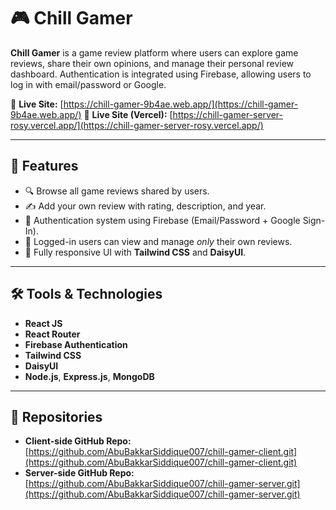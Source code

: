 # 🎮 Chill Gamer

**Chill Gamer** is a game review platform where users can explore game reviews, share their own opinions, and manage their personal review dashboard. Authentication is integrated using Firebase, allowing users to log in with email/password or Google.

🔗 **Live Site:** [https://chill-gamer-9b4ae.web.app/](https://chill-gamer-9b4ae.web.app/)
🔗 **Live Site (Vercel):** [https://chill-gamer-server-rosy.vercel.app/](https://chill-gamer-server-rosy.vercel.app/)

---

## 🚀 Features

- 🔍 Browse all game reviews shared by users.
- ✍️ Add your own review with rating, description, and year.
- 🔐 Authentication system using Firebase (Email/Password + Google Sign-In).
- 👤 Logged-in users can view and manage *only* their own reviews.
- 💅 Fully responsive UI with **Tailwind CSS** and **DaisyUI**.

---

## 🛠️ Tools & Technologies

- **React JS**
- **React Router**
- **Firebase Authentication**
- **Tailwind CSS**
- **DaisyUI**
- **Node.js**, **Express.js**, **MongoDB**

---

## 🔗 Repositories

- **Client-side GitHub Repo:** [https://github.com/AbuBakkarSiddique007/chill-gamer-client.git](https://github.com/AbuBakkarSiddique007/chill-gamer-client.git)
- **Server-side GitHub Repo:** [https://github.com/AbuBakkarSiddique007/chill-gamer-server.git](https://github.com/AbuBakkarSiddique007/chill-gamer-server.git)

